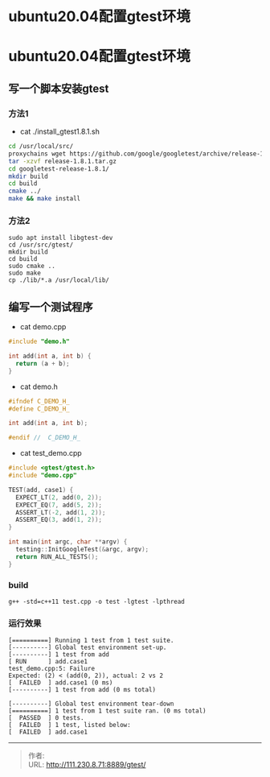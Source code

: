 # ubuntu20.04配置gtest环境


<!--more-->
# ubuntu20.04配置gtest环境
## 写一个脚本安装gtest
### 方法1
- cat ./install_gtest1.8.1.sh
```bash
cd /usr/local/src/
proxychains wget https://github.com/google/googletest/archive/release-1.8.1.tar.gz
tar -xzvf release-1.8.1.tar.gz
cd googletest-release-1.8.1/
mkdir build
cd build
cmake ../
make && make install
```
### 方法2
```
sudo apt install libgtest-dev
cd /usr/src/gtest/
mkdir build
cd build
sudo cmake ..
sudo make
cp ./lib/*.a /usr/local/lib/
```

## 编写一个测试程序
- cat demo.cpp
```c++
#include "demo.h"

int add(int a, int b) {
  return (a + b);
}
```

- cat demo.h
```c++
#ifndef C_DEMO_H_
#define C_DEMO_H_

int add(int a, int b);

#endif //  C_DEMO_H_
```

- cat test_demo.cpp
```c++
#include <gtest/gtest.h>
#include "demo.cpp"

TEST(add, case1) {
  EXPECT_LT(2, add(0, 2));
  EXPECT_EQ(7, add(5, 2));
  ASSERT_LT(-2, add(1, 2));
  ASSERT_EQ(3, add(1, 2));
}

int main(int argc, char **argv) {
  testing::InitGoogleTest(&argc, argv);
  return RUN_ALL_TESTS();
}
```

### build
```
g++ -std=c++11 test.cpp -o test -lgtest -lpthread
```

### 运行效果
```
[==========] Running 1 test from 1 test suite.
[----------] Global test environment set-up.
[----------] 1 test from add
[ RUN      ] add.case1
test_demo.cpp:5: Failure
Expected: (2) < (add(0, 2)), actual: 2 vs 2
[  FAILED  ] add.case1 (0 ms)
[----------] 1 test from add (0 ms total)

[----------] Global test environment tear-down
[==========] 1 test from 1 test suite ran. (0 ms total)
[  PASSED  ] 0 tests.
[  FAILED  ] 1 test, listed below:
[  FAILED  ] add.case1
```


---

> 作者:   
> URL: http://111.230.8.71:8889/gtest/  

